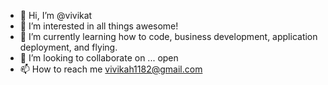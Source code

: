 - 👋 Hi, I’m @vivikat
- 👀 I’m interested in all things awesome!
- 🌱 I’m currently learning how to code, business development, application deployment, and flying.
- 💞️ I’m looking to collaborate on ... open
- 📫 How to reach me vivikah1182@gmail.com

<!---
vivikat/vivikat is a ✨ special ✨ repository because its `README.md` (this file) appears on your GitHub profile.
You can click the Preview link to take a look at your changes.
--->

